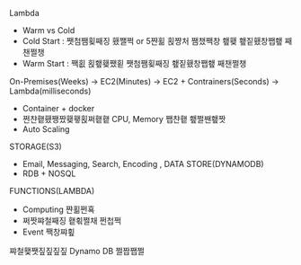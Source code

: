 Lambda
- Warm vs Cold
 - Cold Start : 쨋첨쨈횢째징 횄쨀쩍 or 5쨘횖 횑쨩처 쨈챘짹창 횊횆 횊짙횄창쨉횊 째챈쩔챙
 - Warm Start : 짹횞 횑횊횆쨌횓 쨋첨쨈횢째징 횊짙횄창쨉횊 째챈쩔챙





On-Premises(Weeks) -> EC2(Minutes) -> EC2 + Contrainers(Seconds) -> Lambda(milliseconds)
- Container + docker
 - 쩐챤횉횄쨍짰횆횋횑쩌횉횉 CPU, Memory 쨉챤횉 횊쩔짼횊짯
- Auto Scaling


STORAGE(S3)
- Email, Messaging, Search, Encoding
,
DATA STORE(DYNAMODB)
- RDB + NOSQL

FUNCTIONS(LAMBDA)
- Computing 쨘횖쩐횩
 - 쩌짯쨔철째징 횉횎쩔채 쩐첩쩍
 - Event 짹창쨔횦


쨔철횇쨋짚짚짚짚 Dynamo DB 쩔짭쨉쩔

